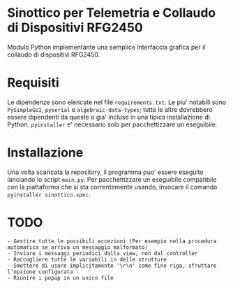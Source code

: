 
# Sinottico per Telemetria e Collaudo di Dispositivi RFG2450

Modulo Python implementante una semplice interfaccia grafica per il collaudo di dispositivi RFG2450.

# Requisiti

Le dipendenze sono elencate nel file `requirements.txt`. Le piu' notabili sono `PySimpleGUI`, `pyserial` e `algebraic-data-types`; tutte le altre dovrebbero essere dipendenti da queste o gia' incluse in una tipica installazione di Python. `pyinstaller` e' necessario solo per pacchettizzare un eseguibile.

# Installazione

Una volta scaricata la repository, il programma puo' essere eseguito lanciando lo script `main.py`. Per pacchettizzare un eseguibile compatibile con la piattaforma che si sta correntemente usando, invocare il comando `pyinstaller sinottico.spec`.

# TODO

    - Gestire tutte le possibili eccezioni (Per esempio nella procedura automatica se arriva un messaggio malformato)
    - Inviare i messaggi periodici dalla view, non dal controller
    - Raccogliere tutte le variabili in delle strutture
    - Smettere di usare implicitamente '\r\n' come fine riga, sfruttare l'opzione configurata
    - Riunire i popup in un unico file